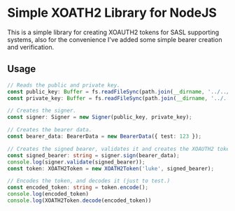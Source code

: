 # Simple XOATH2 Library for NodeJS

This is a simple library for creating XOAUTH2 tokens for SASL supporting systems, also for the convenience I've added some
simple bearer creation and verification.

## Usage

```ts
// Reads the public and private key.
const public_key: Buffer = fs.readFileSync(path.join(__dirname, '../../public.key'));
const private_key: Buffer = fs.readFileSync(path.join(__dirname, '../../private.key'));

// Creates the signer.
const signer: Signer = new Signer(public_key, private_key);

// Creates the bearer data.
const bearer_data: BearerData = new BearerData({ test: 123 });

// Creates the signed bearer, validates it and creates the XOAUTH2 token.
const signed_bearer: string = signer.sign(bearer_data);
console.log(signer.validate(signed_bearer));
const token: XOATH2Token = new XOATH2Token('luke', signed_bearer);

// Encodes the token, and decodes it (just to test.)
const encoded_token: string = token.encode();
console.log(encoded_token)
console.log(XOATH2Token.decode(encoded_token))

```